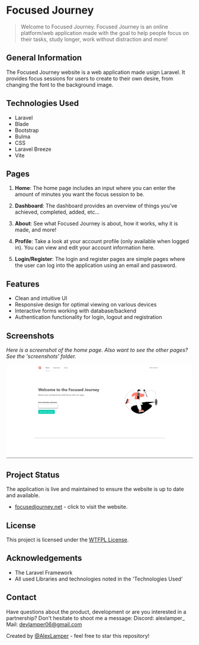 # Focused Journey

> Welcome to Focused Journey. Focused Journey is an online platform/web application made with the goal to help people focus on their tasks, study longer, work without distraction and more!

## General Information
The Focused Journey website is a web application made usign Laravel. It provides focus sessions for users to create to their own desire, from changing the font to the background image.

## Technologies Used
- Laravel
- Blade
- Bootstrap
- Bulma
- CSS
- Laravel Breeze
- Vite

## Pages
1. **Home**: The home page includes an input where you can enter the amount of minutes you want the focus session to be.

2. **Dashboard**: The dashboard provides an overview of things you've achieved, completed, added, etc...

3. **About**: See what Focused Journey is about, how it works, why it is made, and more!

4. **Profile**: Take a look at your account profile (only available when logged in). You can view and edit your account information here.

5. **Login/Register**: The login and register pages are simple pages where the user can log into the application using an email and password.

## Features
- Clean and intuitive UI
- Responsive design for optimal viewing on various devices
- Interactive forms working with database/backend
- Authentication functionality for login, logout and registration

## Screenshots
*Here is a screenshot of the home page. Also want to see the other pages? See the 'screenshots' folder.*

![Home Page](./screenshots/home.png)

## Project Status
The application is live and maintained to ensure the website is up to date and available.
- [focusedjourney.net](https://www.lucerny.nl) - click to visit the website.

## License
This project is licensed under the [WTFPL License](LICENSE).

## Acknowledgements
- The Laravel Framework
- All used Libraries and technologies noted in the 'Technologies Used' 

## Contact
Have questions about the product, development or are you interested in a partnership?
Don't hesitate to shoot me a message:
Discord: alexlamper_
Mail: devlamper06@gmail.com

Created by [@AlexLamper](https://github.com/AlexLamper) - feel free to star this repository!

